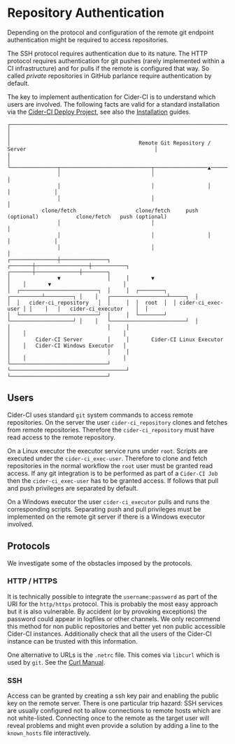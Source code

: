 # Repository Authentication


Depending on the protocol and configuration of the remote git endpoint
authentication might be required to access repositories.

The SSH protocol requires authentication due to its nature. The HTTP protocol
requires authentication for git pushes (rarely implemented within a CI
infrastructure) and for pulls if the remote is configured that way. So called
*private* repositories in GitHub parlance require authentication by default.

The key to implement authentication for Cider-CI is to understand which users
are involved. The following facts are valid for a standard installation via the
[Cider-CI Deploy Project][], see also the [Installation][] guides.


~~~
┌────────────────────────────────────────────────────────────────────────────────────────────────────────────────┐
│                                                                                                                │
│                                         Remote Git Repository / Server                                         │
│                                                                                                                │
└───────────────┬─────────────────────────────┬─────────────────▲────────────────────────┬──────────────▲────────┘
                │                             │                                          │
                │                             │                 │                        │              │
                │                             │                                          │
           clone/fetch                   clone/fetch     push (optional)            clone/fetch   push (optional)
                │                             │                                          │
                │                             │                 │                        │              │
                │                             │                                          │
┌───────────────┼───────────────┐     ┌───────┼─────────────────┼───────────┐    ┌───────┼──────────────┼────────┐
│               ▼               │     │       ▼                             │    │       ▼                       │
│  ┌─────────────────────────┐  │     │  ┌────────┐  ┌──────────┴─────────┐ │    │   ┌──────────────────┴─────┐  │
│  │   cider-ci_repository   │  │     │  │  root  │  │ cider-ci_exec-user │ │    │   │   cider-ci_executor    │  │
│  └─────────────────────────┘  │     │  └────────┘  └────────────────────┘ │    │   └────────────────────────┘  │
│                               │     │                                     │    │                               │
│        Cider-CI Server        │     │       Cider-CI Linux Executor       │    │   Cider-CI Windows Executor   │
│                               │     │                                     │    │                               │
└───────────────────────────────┘     └─────────────────────────────────────┘    └───────────────────────────────┘
~~~

## Users

Cider-CI uses standard `git` system commands to access remote repositories. On
the server the user `cider-ci_repository` clones and fetches from remote
repositories. Therefore the `cider-ci_repository` must have read access
to the remote repository.

On a Linux executor the executor service runs under `root`. Scripts are
executed under the `cider-ci_exec-user`. Therefore to clone and fetch
repositories in the normal workflow the `root` user must be granted read
access. If any git integration is to be performed as part of a `Cider-CI Job`
then the `cider-ci_exec-user` has to be granted access. If follows that pull
and push privileges are separated by default.

On a Windows executor the user `cider-ci_executor` pulls and runs the
corresponding scripts. <span class='text-warning'> Separating push and pull
privileges must be implemented on the remote git server if there is a Windows
executor involved. </span>


## Protocols

We investigate some of the obstacles imposed by the protocols.

### HTTP / HTTPS

It is technically possible to integrate the `username:password` as part of the
URI for the `http/https` protocol. This is probably the most easy approach but
it is also vulnerable. By accident (or by provoking exceptions) the password
could appear in logfiles or other channels. We only recommend this method for
non public repositories and better yet non public accessible Cider-CI
instances. Additionally check that all the users of the Cider-CI instance can
be trusted with this information.

One alternative to URLs is the `.netrc` file. This comes via `libcurl` which is
used by `git`. See the [Curl Manual][].


### SSH

Access can be granted by creating a ssh key pair and enabling the public key on
the remote server. There is one particular trip hazard: SSH services are
usually configured not to allow connections to remote hosts which are not
white-listed. Connecting once to the remote as the target user will reveal
problems and might even provide a solution  by adding a line to the
`known_hosts` file interactively.

  [Installation]: /installation/index.html

  [Cider-CI Deploy Project]: https://github.com/cider-ci/cider-ci_deploy
  [Curl Manual]: http://curl.haxx.se/docs/manual.html
